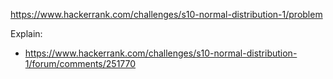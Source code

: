 https://www.hackerrank.com/challenges/s10-normal-distribution-1/problem

Explain:
- https://www.hackerrank.com/challenges/s10-normal-distribution-1/forum/comments/251770
